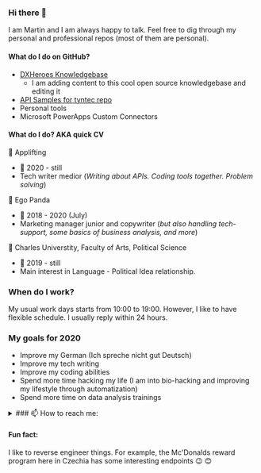 ### Hi there 👋
I am Martin and I am always happy to talk. Feel free to dig through my personal and professional repos (most of them are personal).

#### What do I do on GitHub?
- [DXHeroes Knowledgebase](https://github.com/DXHeroes/knowledge-base-content)
  - I am adding content to this cool open source knowledgebase and editing it
- [API Samples for tyntec repo](https://github.com/tyntec/api-samples)
- Personal tools
- Microsoft PowerApps Custom Connectors

#### What do I do? AKA quick CV

:office: Applifting
 - :calendar: 2020 - still
 - Tech writer medior (_Writing about APIs. Coding tools together. Problem solving_)
 
:office: Ego Panda
 - :calendar: 2018 - 2020 (July)
 - Marketing manager junior and copywriter (_but also handling tech-support, some basics of business analysis, and more_)

:school: Charles Universtity, Faculty of Arts, Political Science
- :calendar: 2019 - still
- Main interest in Language - Political Idea relationship.

### When do I work?
My usual work days starts from 10:00 to 19:00. However, I like to have flexible schedule. I usually reply within 24 hours.

### My goals for 2020
- Improve my German (Ich spreche nicht gut Deutsch)
- Improve my tech writing
- Improve my coding abilities
- Spend more time hacking my life (I am into bio-hacking and improving my lifestyle through automatization)
- Spend more time on data analysis trainings


<details><summary>### 📫 How to reach me: </summary>
<p>

- Threema RWFERFEY
- Twitter @KapesniP
- Email m.j.kodada@gmail.com

</p>
</details>

#### Fun fact:
I like to reverse engineer things. For example, the Mc'Donalds reward program here in Czechia has some interesting endpoints :wink:
😊
<!--
**ridlees/ridlees** is a ✨ _special_ ✨ repository because its `README.md` (this file) appears on your GitHub profile.

Here are some ideas to get you started:

- 🔭 I’m currently working on ...
- 🌱 I’m currently learning ...
- 👯 I’m looking to collaborate on ...
- 🤔 I’m looking for help with ...
- 💬 Ask me about ...
- 📫 How to reach me: ...
- 😄 Pronouns: ...
- ⚡ Fun fact: ...
-->
